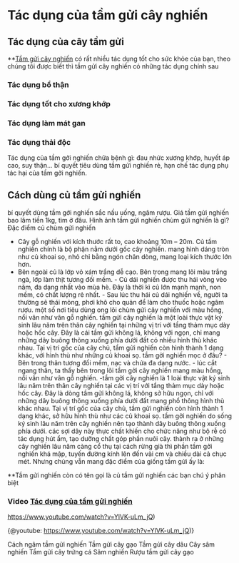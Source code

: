 # Tác dụng của tầm gửi cây nghiến
## Tác dụng của cây tầm gửi
**[Tầm gửi cây nghiến](http://https://caycohoaqua.com/blog/tam-gui-cay-nghien-mat-gan-bo-than-chua-dau-xuong-khop) có rất nhiều tác dụng tốt cho sức khỏe của bạn, theo chúng tôi được biết thì tầm gửi cây nghiến có những tác dụng chính sau
### Tác dụng bổ thận
### Tác dụng tốt cho xương khớp
### Tác dụng làm mát gan
### Tác dụng thải độc
   Tác dụng của tầm gởi nghiến chữa bệnh gì: đau nhức xương khớp, huyết áp cao, suy thận… bí quyết tiêu dùng tầm gửi nghiến rẻ, hạn chế tác dụng phụ tác hại của tầm gởi nghiến. 
   ## Cách dùng củ tầm gửi nghiến 
  bí quyết dùng tầm gởi nghiến sắc nấu uống, ngâm rượu. 
  Giá tầm gửi nghiến bao lăm tiền 1kg, tìm ở đâu. 
  Hình ảnh tầm gửi nghiến chùm gửi nghiến là gì? 
  Đặc điểm củ chùm gửi nghiến 
  - Cây gỗ nghiến với kích thước rất to, cao khoảng 10m – 20m. 
  Củ tầm nghiến chính là bộ phận nằm dưới gốc cây nghiến. mang hình dáng tròn như củ khoai sọ, nhỏ chỉ bằng ngón chân dòng, mang loại kích thước lớn hơn. 
  - Bên ngoài củ là lớp vỏ xám trắng dễ cạo. Bên trong mang lõi màu trắng ngà, lớp làm thịt tương đối mềm. - Củ dái nghiến được thu hái vòng vèo năm, đa dạng nhất vào mùa hè. Đây là thời kì củ lớn mạnh mạnh, non mềm, có chất lượng rẻ nhất. - Sau lúc thu hái củ dái nghiến về, người ta thường sẽ thái mỏng, phơi khô cho quản để làm cho thuốc hoặc ngâm rượu. một số nơi tiêu dùng ong lõi chùm gửi cây nghiến với màu hồng, nổi vân như vân gỗ nghiến. tầm gửi cây nghiến là một loài thực vật ký sinh lâu năm trên thân cây nghiến tại những vị trí với tầng thảm mục dày hoặc hốc cây. Đây là cái tầm gửi không lá, không với ngọn, chỉ mang những dây buông thõng xuống phía dưới đất có nhiều hình thù khác nhau. Tại vị trí gốc của cây chủ, tầm gửi nghiến còn hình thành 1 dạng khác, với hình thù như những củ khoai sọ. tầm gởi nghiến mọc ở đâu? - Bên trong thân tương đối mềm, nạc và chứa đa dạng nước. - lúc cắt ngang thân, ta thấy bên trong lõi tầm gởi cây nghiến mang màu hồng, nổi vân như vân gỗ nghiến. -tầm gởi cây nghiến là 1 loài thực vật ký sinh lâu năm trên thân cây nghiến tại các vị trí với tầng thảm mục dày hoặc hốc cây. Đây là dòng tầm gửi không lá, không sở hữu ngọn, chỉ với những dây buông thõng xuống phía dưới đất mang phổ thông hình thù khác nhau. Tại vị trí gốc của cây chủ, tầm gửi nghiến còn hình thành 1 dạng khác, sở hữu hình thù như các củ khoai sọ. tầm gởi nghiến do sống ký sinh lâu năm trên cây nghiến nên tạo thành dây buông thõng xuống phía dưới. các sợi dây này thực chất khiến cho chức năng như bộ rễ có tác dụng hút ẩm, tạo dưỡng chất góp phần nuôi cây. thành ra ở những cây nghiến lâu năm càng cổ thụ tại cách rừng già thì phần tầm gởi nghiến khá mập, tuyến đường kính lên đến vài cm và chiều dài cả chục mét. Nhưng chúng vẫn mang đặc điểm của giống tầm gửi ấy là:
 
 **Tầm gửi nghiến còn có tên gọi là củ tầm gửi nghiến các bạn chú ý phân biệt
 
 ### Video [Tác dụng của tầm gửi nghiến](http://https://www.youtube.com/watch?v=YlVK-uLm_jQ)
 
 https://www.youtube.com/watch?v=YlVK-uLm_jQ)
 
 {@youtube: https://www.youtube.com/watch?v=YlVK-uLm_jQ)}

Cách ngâm tầm gửi nghiến
Tầm gửi cây gạo
Tầm gửi cây dâu
Cây sâm nghiến
Tầm gửi cây trứng cá
Sâm nghiến
Rượu tầm gửi cây gạo
